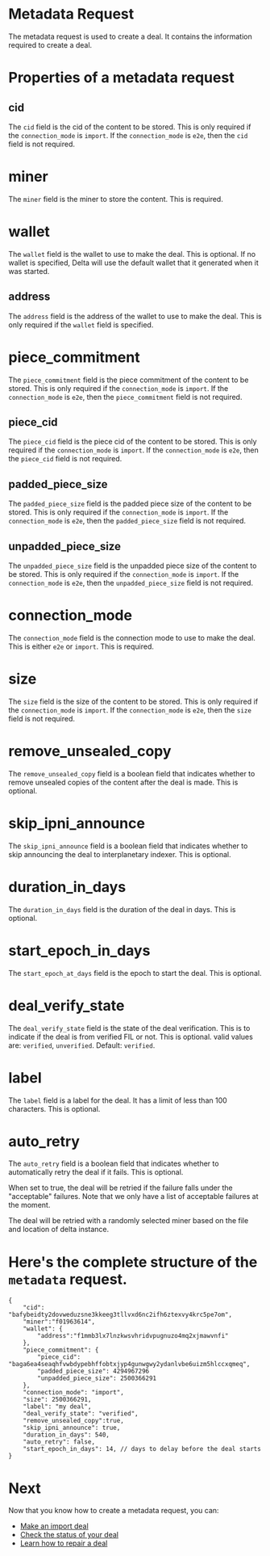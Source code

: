 # Metadata Request

The metadata request is used to create a deal. It contains the information required to create a deal.

# Properties of a metadata request
## cid
The `cid` field is the cid of the content to be stored. This is only required if the `connection_mode` is `import`. If the `connection_mode` is `e2e`, then the `cid` field is not required.
# miner
The `miner` field is the miner to store the content. This is required.
# wallet
The `wallet` field is the wallet to use to make the deal. This is optional. If no wallet is specified, Delta will use the default wallet that it generated when it was started.
## address
The `address` field is the address of the wallet to use to make the deal. This is only required if the `wallet` field is specified.
# piece_commitment
The `piece_commitment` field is the piece commitment of the content to be stored. This is only required if the `connection_mode` is `import`. If the `connection_mode` is `e2e`, then the `piece_commitment` field is not required.
## piece_cid 
The `piece_cid` field is the piece cid of the content to be stored. This is only required if the `connection_mode` is `import`. If the `connection_mode` is `e2e`, then the `piece_cid` field is not required.
## padded_piece_size
The `padded_piece_size` field is the padded piece size of the content to be stored. This is only required if the `connection_mode` is `import`. If the `connection_mode` is `e2e`, then the `padded_piece_size` field is not required.
## unpadded_piece_size 
The `unpadded_piece_size` field is the unpadded piece size of the content to be stored. This is only required if the `connection_mode` is `import`. If the `connection_mode` is `e2e`, then the `unpadded_piece_size` field is not required.
# connection_mode
The `connection_mode` field is the connection mode to use to make the deal. This is either `e2e` or `import`. This is required.
# size
The `size` field is the size of the content to be stored. This is only required if the `connection_mode` is `import`. If the `connection_mode` is `e2e`, then the `size` field is not required.
# remove_unsealed_copy
The `remove_unsealed_copy` field is a boolean field that indicates whether to remove unsealed copies of the content after the deal is made. This is optional. 
# skip_ipni_announce
The `skip_ipni_announce` field is a boolean field that indicates whether to skip announcing the deal to interplanetary indexer. This is optional. 
# duration_in_days
The `duration_in_days` field is the duration of the deal in days. This is optional.
# start_epoch_in_days
The `start_epoch_at_days` field is the epoch to start the deal. This is optional.
# deal_verify_state
The `deal_verify_state` field is the state of the deal verification. This is to indicate if the deal is from verified FIL or not. This is optional.
valid values are: `verified`, `unverified`. Default: `verified`.
# label
The `label` field is a label for the deal. It has a limit of less than 100 characters. This is optional.
# auto_retry
The `auto_retry` field is a boolean field that indicates whether to automatically retry the deal if it fails. This is optional.

When set to true, the deal will be retried if the failure falls under the "acceptable" failures. Note that we only have a list of acceptable failures at the moment.

The deal will be retried with a randomly selected miner based on the file and location of delta instance.

# Here's the complete structure of the `metadata` request.
```
{
    "cid": "bafybeidty2dovweduzsne3kkeeg3tllvxd6nc2ifh6ztexvy4krc5pe7om",
    "miner":"f01963614",
    "wallet": {
        "address":"f1mmb3lx7lnzkwsvhridvpugnuzo4mq2xjmawvnfi"
    },
    "piece_commitment": {
        "piece_cid": "baga6ea4seaqhfvwbdypebhffobtxjyp4gunwgwy2ydanlvbe6uizm5hlccxqmeq",
        "padded_piece_size": 4294967296
        "unpadded_piece_size": 2500366291
    },
    "connection_mode": "import",
    "size": 2500366291,
    "label": "my deal",
    "deal_verify_state": "verified",
    "remove_unsealed_copy":true, 
    "skip_ipni_announce": true,
    "duration_in_days": 540, 
    "auto_retry": false,
    "start_epoch_in_days": 14, // days to delay before the deal starts
}
```

# Next
Now that you know how to create a metadata request, you can:
- [Make an import deal](./make-import-deal.md)
- [Check the status of your deal](content-deal-status.md)
- [Learn how to repair a deal](repair-retry.md)
